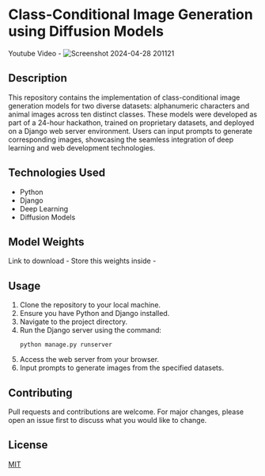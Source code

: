 # Class-Conditional Image Generation using Diffusion Models

Youtube Video -
![Screenshot 2024-04-28 201121](https://github.com/lavish2210/dl-hackathon/assets/90788942/1cad0f36-a467-4faf-b2f0-018aa154b197)


## Description
This repository contains the implementation of class-conditional image generation models for two diverse datasets: alphanumeric characters and animal images across ten distinct classes. These models were developed as part of a 24-hour hackathon, trained on proprietary datasets, and deployed on a Django web server environment. Users can input prompts to generate corresponding images, showcasing the seamless integration of deep learning and web development technologies.

## Technologies Used
- Python
- Django
- Deep Learning
- Diffusion Models
## Model Weights
Link to download -
Store this weights inside -
## Usage
1. Clone the repository to your local machine.
2. Ensure you have Python and Django installed.
3. Navigate to the project directory.
4. Run the Django server using the command:
    ```
    python manage.py runserver
    ```
5. Access the web server from your browser.
6. Input prompts to generate images from the specified datasets.

## Contributing
Pull requests and contributions are welcome. For major changes, please open an issue first to discuss what you would like to change.

## License
[MIT](https://choosealicense.com/licenses/mit/)

